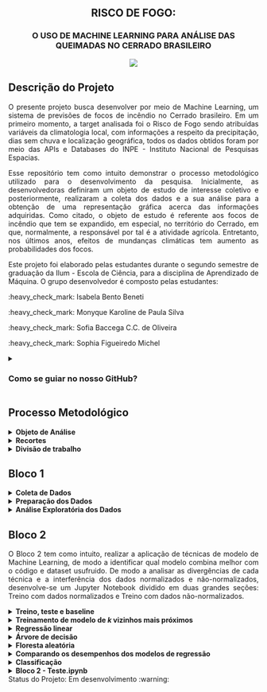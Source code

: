 <h2 align="center"> RISCO DE FOGO: </h2>
<h3 align="center">  O USO DE MACHINE LEARNING PARA ANÁLISE DAS QUEIMADAS NO CERRADO BRASILEIRO </h3>
<p align="center"><img src="https://user-images.githubusercontent.com/106678040/186006436-e5519ae1-bd59-4ef0-9aab-45246a657ba9.png"></p>

## Descrição do Projeto
<p align="justify">
O presente projeto busca desenvolver por meio de Machine Learning, um sistema de previsões de focos de incêndio no Cerrado brasileiro. Em um primeiro momento, a target analisada foi o Risco de Fogo sendo atribuídas variáveis da climatologia local, com informações a respeito da precipitação, dias sem chuva e localização geográfica, todos os dados obtidos foram por meio das APIs e Databases do INPE - Instituto Nacional de Pesquisas Espacias. 
</p>
<p align="justify">
Esse repositório tem como intuito demonstrar o processo metodológico utilizado para o desenvolvimento da pesquisa. Inicialmente, as desenvolvedoras definiram um objeto de estudo de interesse coletivo e posteriormente, realizaram a coleta dos dados e a sua análise para a obtenção de uma representação gráfica acerca das informações adquiridas. Como citado, o objeto de estudo é referente aos focos de incêndio que tem se expandido, em especial, no território do Cerrado, em que, normalmente, a responsável por tal é a atividade agrícola. Entretanto, nos últimos anos, efeitos de mundanças climáticas tem aumento as probabilidades dos focos.</p>
<p align="justify">
Este projeto foi elaborado pelas estudantes durante o segundo semestre de graduação da Ilum - Escola de Ciência, para a disciplina de Aprendizado de Máquina. O grupo desenvolvedor é composto pelas estudantes: </p>
<p>:heavy_check_mark: Isabela Bento Beneti  </p>
<p> :heavy_check_mark: Monyque Karoline de Paula Silva </p>
<p> :heavy_check_mark: Sofia Baccega C.C. de Oliveira </p>
<p> :heavy_check_mark: Sophia Figueiredo Michel </p>

<details><summary><h3><b>Como se guiar no nosso GitHub?</h3></b></summary>
<p align="justify">
É bem simples! Para acessar os nossos dados trabalhados em .csv, deve-se entrar na pasta "Dados Pré-Processados do INPE" disponível no GitHub, e para acessar as tarefas realizadas na primeira etapa, deve-se acessar a pasta "Bloco 1", arquivo disponível que foi desenvolvido no JupyterNotebook.
</p>
</details>

## Processo Metodológico
<details><summary><b>Objeto de Análise</b></summary>
<p align="justify">
Durante a primeira aula, discutimos a respeito das áreas em comum que nos interessavam, e percebemos que nossos interesses convergiam para as áreas ecológicas e sociais. Por isso, decidimos explorar um tema relacionado à área socioambiental.
</p>
<p align="justify">
Tendo isso em mente, analisamos algumas das bases disponibilizadas no arquivo "Material de Estudo" e nos interessamos pelas APIs e pelas Databases do INPE. A partir disso, passamos a desenvolver a ideia de um projeto que relacionava as queimadas na vegetação brasileira com outros fatores, tais como precipitação e quantidades de dias sem chuva.
</p>
<p align="justify">
Por fim, decidimos que, a partir desses dados e fatores analisados, tentaríamos fazer uma previsão de focos de incêndio pelo método de regressão linear, utilizando Machine Learning.
</p>
</details>
<details><summary><b>Recortes</b></summary>
<p align="justify">
Uma das grandes discussões realisadas pelo nosso grupo foi sobre quais recortes utilizaríamos para elaborar o projeto. Acabamos por decidir o bioma Cerrado, que é o segundo bioma mais afetado por queimadas em todo o Brasil, e sobre o qual há muitos dados disponíveis para estudo. A escolha do bioma se deu fortemente por pelo aumento de focos de incêndio na região e pela proximidade de uma das desonvolvedoras com o local. Além disso, não optamos pelo bioma da Amazônia devido o grande número de pesquisas quanto a este e a vontade de ressaltar outros biomas negligenciados pela mídia. 
</p>
</details>
<details><summary><b>Divisão de trabalho</b></summary>
<p align="justify">
O projeto tem o intuito de ser dividido em 4 blocos, cada um separado especificamente para as etapas do trabalho, que devem ser concluídas até o final do semestre. Ao analisar a lista de tarefas para o Bloco 1 de Aprendizado de Máquina, decidimos que seria válido que cada uma das integrantes ficasse responsável por um dos tópicos da lista. Ao final, o trabalho foi realizado de maneira bem mais conjunta do que o previsto, já que nós ajudamos umas as outras durante o processo!
</p>
</details>

## Bloco 1
<details><summary><b>Coleta de Dados</b></summary>
<p align="justify">
Durante, principalmente, as primeiras duas semanas desde a definição do nosso tema, pesquisamos intensamente por bancos de dados e APIs que nos auxiliassem no desenvolvimento do nosso sistema de aprendizado de máquina. Priorizamos dados confiáveis e em formatos que facilitassem a manipulação pelo Jupyter na linguagem Python. Concluímos, por fim, após discussões com nossos professores, que os dados do INPE eram de fato os mais seguros e também os mais completos para se trabalhar, contendo neles não apenas a localização exata das queimadas, como também o risco de fogo, o bioma ao qual aquela região pertence, a precipitação, o número de dias sem chuva, entre outros.
 <br>
Coletamos, pois, todos os dados de queimadas do INPE desde o começo de 2022 até julho de 2022. Esse conjunto de dados, para nossa surpresa, não incluía somente informações sobre o Brasil, mas sobre o mundo inteiro. Por isso, na tarefa seguinte (de preparação), foi essencial que filtrássemos os dados.
</p>
</details>
<details><summary><b>Preparação dos Dados</b></summary>
<p align="justify">
Em um primeiro momento, identifica-se os tipos de dados, em nosso caso, são todos do tipo float. Os dados foram normalizados, como o caso do número de dias sem chuva e a precipitação, utilizando o máximo e o mínimo dos valores para que todos os dados fiquem na mesma escala. Posteriormente, os dados começaram a ser analisados.  
</p>
</details>
<details><summary><b>Análise Exploratória dos Dados</b></summary>
<p align="justify">
Após todo o processo de coleta, filtragem e preparação dos dados, pudemos finalmente analisar tudo o que conseguimos obter através do nosso DataFrame. Os resultados que esperamos ter, devem demonstrar que meses em que existe uma baixa taxa de precipitação tendem a ter probabilidades mais altas de queimas em pontos da região, além de também procurarmos ter uma correlação entre os fatores de precipitação e os níveis de risco de fogo, que poderão ser previstos. Assim, a utilização de comandos de matrizes de covariância e correlação é imprescíndível para explorar e computar essas probabilidades, podendo, ao final, gerar gráficos que apresentam tais taxas e variações.
</p>
</details>

## Bloco 2
<p align="justify">
O Bloco 2 tem como intuito, realizar a aplicação de técnicas de modelo de Machine Learning, de modo a identificar qual modelo combina melhor com o código e dataset usufruido. De modo a analisar as divergências de cada técnica e a interferência dos dados normalizados e não-normalizados, desenvolve-se um Jupyter Notebook dividido em duas grandes seções: Treino com dados normalizados e Treino com dados não-normalizados. 
</p>
<details><summary><b>Treino, teste e baseline</b></summary>
<p align="justify">
De modo a iniciar os treinos dos modelos, inicia-se com o modelo mais básico e que será um valor de referência aos demais: o modelo Baseline! Este modelo realiza uma média dos valores da target e geralmente, não apresenta bom resultado preventivo. Utilizamos o RMSE como métrica, obtendo um valor de 25% de erro de predição.
</p>
</details>
<details><summary><b>Treinamento de modelo de <i>k</i> vizinhos mais próximos</b></summary>
<p align="justify">
Dada a parametrização inicial com RMSE de 25%, o objetivo das discentes passou a encontrar um modelo cuja o RMSE fosse menor e se possível, mais próximo de zero. Deste modo, surge o k-nn vizinhos como um modelo cujo a hipótese consiste na ideia de que a similaridade dos dados é condizente com as regiões próximas no espaço de entrada. Os k determinam a quantidade de vizinhos que serão analisados na região, este modelo apresentou um RMSE próximo a zero e observou-se que conforme for menor o número de k menor será o RMSE.
</p>
</details>
<details><summary><b>Regressão linear</b></summary>
<p align="justify">
O modelo de regressão linear não obteve uma boa métrica, chegando a 23%. Este modelo tem como objetivo relacionar linearmente as nossas features e o nosso target, logo, este resultado demonstra que a relação entre as features e o target não estão linearmente relacionadas o que corrabora com a proposta de features de climatologia do nosso modelo, visto que o clima não é uma concepção linear.
</p>
</details>
<details><summary><b>Árvore de decisão</b></summary>
<p align="justify">
Seguindo a série de treinamentos de modelos, introduzimos o algoritmo de árvore de decisão para descobrir a performance desse modelo e compará-la em relação aos outros modelos, podendo observar que é melhor que os modelos anteriormente treinados. Definidos hiperparâmetros para a árvore para reduzir 'overfittings' criados a partir das diferenças entre os dados treinados e não treinados, foi possível perceber que tanto o número de 'nodes' quanto a profundidade da nossa árvore afetam na complexidade e performance do nosso modelo. Ao alterá-los, com a intenção de evitar ajustes excessivos, pode-se concluir que o comportamento do erro quadrático médio não possui grande variação conforme definimos diferentes valores de hiperparâmetro de curtos intervalos de diferença.
</p>
</details>
<details><summary><b>Floresta aleatória</b></summary>
<p align="justify">
Este modelo pode ser compreendido como uma complementaridade ao modelo de Árvore de Decisões. Ok! Mas em que sentido? As árvores de decisões podem apresentar modelos simples e explicativos, mas possuem a desvantagem de nem sempre apresentarem uma boa perfomance, logo, de modo a melhorar essa performance, usufrui-se da Floresta Aleatória cujo o objetivo é o de desenvolver um comitê que contenha diversas árvores de decisão onde cada uma realiza sua previsão individual, cada previsão individual pode ser considerada como um voto e ao ser relacionada com outros votos, possibilita-se a determinação de uma resposta final. O RMSE apresentou resultados próximos a zero e se mostrou eficaz.
</p>
</details>
<details><summary><b>Comparando os desempenhos dos modelos de regressão</b></summary>
</details>
<details><summary><b>Classificação</b></summary>
</details>
<details><summary><b>Bloco 2 - Teste.ipynb</b></summary>
<p align="justify">
Esse arquivo presente nosso repositório não faz parte da lista de tarefas oficial do Bloco 2, mas foi necessário para estudarmos o comportamento dos dados de maneira gráfica com a utilização de uma 'target' diferente da original, uma vez que os gráficos plotados de Modelo de Previsão X Modelo Real estavam muito estranhos e ruins. Foi escolhida, dentre as possíveis no nosso Dataframe, uma menos complexa e, supostamente, mais fácil de prever, sendo essa, então, a Precipitação.
</p>
<p align="justify">
Sendo assim, separadamente, os modelos propostos no trabalho foram reproduzidos para essa nova target. Ao plotar todos os gráficos, realmente os modelos estão ruins, comom possível ver no arquivo. Surgimos assim, com algumas hipóteses sobre o que pode ter acontecido, podendo ser, inclusive, uma união de fatores:
</p>
<ol>
<h5>
<li>O primeiro ponto que pensamos, foi a pouca quantidade de features que coletamos, podendo influenciar fortemente nos resultados dos modelos, uma vez que não temos informações básicas como temperatura, umidade do ar e do solo e até o uso de solo;</li>
<li>Em segundo, a falta de especificação e diferenciação de dados numéricos em casas decimais pode ter causado essas linhas verticais de distâncias iguais em determinados valores de <i>x</i> com diversos pontos sobrepostos, de forma que o modelo compreendou que existem muitos valores de <i>y</i> de um mesmo fator para um único <i>x</i>;</li>
<li>Por fim, a falta de normalização de dados (que foi sugerida) em metade do código, em Bloco 2.ipynb, uma vez que os gráficos do modelo de Floresta Aleatória para dados normalizados está muito melhor que o gráfico dos dados não-normalizados.</li>
</h5>
</ol>
</details>
 Status do Projeto: Em desenvolvimento :warning:
